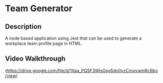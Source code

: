 # Team Generator

## Description 
A node based application using Jest that can be used to generate a workplace team profile page in HTML. 

## Video Walkthrough
(https://drive.google.com/file/d/1Xaa_PQ5F3WjsGsg5do0vzCmovwmRc6bo/view)
